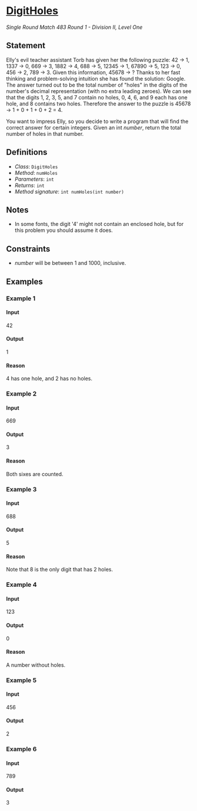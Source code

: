 # [DigitHoles](/tc?module=ProblemDetail&rd=14236&pm=11127)
*Single Round Match 483 Round 1 - Division II, Level One*

## Statement
Elly's evil teacher assistant Torb has given her the following puzzle: 42 -> 1, 1337 -> 0, 669 -> 3, 1882 -> 4, 688 -> 5, 12345 -> 1, 67890 -> 5, 123 -> 0, 456 -> 2, 789 -> 3. Given this information, 45678 -> ? Thanks to her fast thinking and problem-solving intuition she has found the solution: Google. The answer turned out to be the total number of "holes" in the digits of the number's decimal representation (with no extra leading zeroes). We can see that the digits 1, 2, 3, 5, and 7 contain no holes, 0, 4, 6, and 9 each has one hole, and 8 contains two holes. Therefore the answer to the puzzle is 45678 -> 1 + 0 + 1 + 0 + 2 = 4.

You want to impress Elly, so you decide to write a program that will find the correct answer for certain integers. Given an int *number*, return the total number of holes in that number.

## Definitions
- *Class*: `DigitHoles`
- *Method*: `numHoles`
- *Parameters*: `int`
- *Returns*: `int`
- *Method signature*: `int numHoles(int number)`

## Notes
- In some fonts, the digit '4' might not contain an enclosed hole, but for this problem you should assume it does.

## Constraints
- *number* will be between 1 and 1000, inclusive.

## Examples
### Example 1
#### Input
<c>42</c>
#### Output
<c>1</c>
#### Reason
4 has one hole, and 2 has no holes.

### Example 2
#### Input
<c>669</c>
#### Output
<c>3</c>
#### Reason
Both sixes are counted.

### Example 3
#### Input
<c>688</c>
#### Output
<c>5</c>
#### Reason
Note that 8 is the only digit that has 2 holes.

### Example 4
#### Input
<c>123</c>
#### Output
<c>0</c>
#### Reason
A number without holes.

### Example 5
#### Input
<c>456</c>
#### Output
<c>2</c>
### Example 6
#### Input
<c>789</c>
#### Output
<c>3</c>

